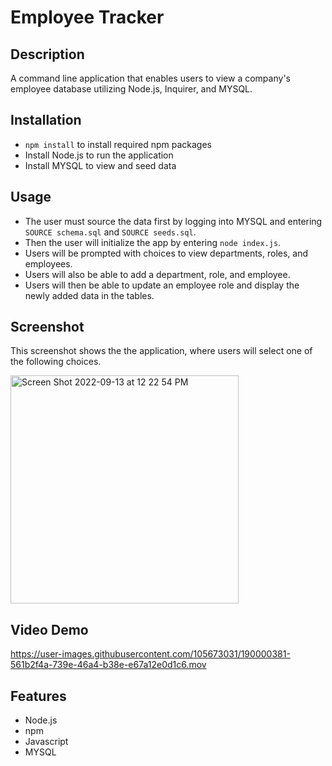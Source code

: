 # Employee Tracker

## Description

  A command line application that enables users to view a company's employee database utilizing Node.js, Inquirer, and MYSQL.

  ## Installation

   * `npm install` to install required npm packages
   *  Install Node.js to run the application
   *  Install MYSQL to view and seed data

  ## Usage

   * The user must source the data first by logging into MYSQL and entering `SOURCE schema.sql` and `SOURCE seeds.sql`.
   * Then the user will initialize the app by entering `node index.js`.
   * Users will be prompted with choices to view departments, roles, and employees.
   * Users will also be able to add a department, role, and employee.
   * Users will then be able to update an employee role and display the newly added data in the tables.
  
  ## Screenshot
  
  This screenshot shows the the application, where users will select one of the following choices.

<img width="365" alt="Screen Shot 2022-09-13 at 12 22 54 PM" src="https://user-images.githubusercontent.com/105673031/190000595-b84d4aab-614c-40d9-b7fb-57dd581f2c61.png">

  
  ## Video Demo

  https://user-images.githubusercontent.com/105673031/190000381-561b2f4a-739e-46a4-b38e-e67a12e0d1c6.mov

  ## Features
  
   * Node.js
   * npm
   * Javascript
   * MYSQL

